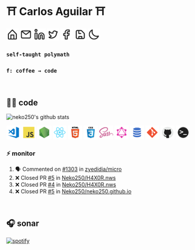 # :shinto_shrine: Carlos Aguilar :shinto_shrine:

[<img alt="website" width="32px" src="img/icons/home.svg" />][www] [<img alt="email" width="32px" src="img/icons/email.svg" />][mail] [<img alt="linkedin" width="32px" src="img/icons/linkedin.svg" />][linkedin] [<img alt="twitter" width="32px" src="img/icons/twitter.svg" />][twitter] [<img alt="facebook" width="32px" src="img/icons/facebook.svg" />][facebook] [<img alt="itch.io" width="32px" src="img/icons/itchio.svg" />][itch.io] [<img alt="tumblr" width="32px" src="img/icons/tumblr.svg" />][tumblr]

### `self-taught polymath`
### `f: coffee → code`

<br>

## :man_technologist: code

<img alt="neko250's github stats" src="https://github-readme-stats.codestackr.vercel.app/api?username=neko250&show_icons=true&hide_border=true&count_private=true&theme=gruvbox&title_color=ffd700&text_color=e0e0e0&icon_color=ffd700&bg_color=303030" />

[<img alt="vscode" width="37px" src="img/tech/vscode.png" />][vscode] [<img alt="js" width="37px" src="img/tech/js.png" />][js] [<img alt="node" width="37px" src="img/tech/node.png" />][node] [<img alt="react" width="37px" src="img/tech/react.png" />][react] [<img alt="html" width="37px" src="img/tech/html.png" />][html] [<img alt="css" width="37px" src="img/tech/css.png" />][css] [<img alt="sass" width="37px" src="img/tech/sass.png" />][sass] [<img alt="graphql" width="37px" src="img/tech/graphql.png" />][graphql] [<img alt="sql" width="37px" src="img/tech/sql.png" />][sql] [<img alt="git" width="37px" src="img/tech/git.png" />][git] [<img alt="github" width="37px" src="img/tech/github.png" />][github] [<img alt="terminal" width="37px" src="img/tech/terminal.png" />][terminal]

### :zap: monitor

<!--START_SECTION:activity-->
1. 🗣 Commented on [#1303](https://github.com/zyedidia/micro/issues/1303) in [zyedidia/micro](https://github.com/zyedidia/micro)
2. ❌ Closed PR [#5](https://github.com/Neko250/H4X0R.nws/pull/5) in [Neko250/H4X0R.nws](https://github.com/Neko250/H4X0R.nws)
3. ❌ Closed PR [#4](https://github.com/Neko250/H4X0R.nws/pull/4) in [Neko250/H4X0R.nws](https://github.com/Neko250/H4X0R.nws)
4. ❌ Closed PR [#5](https://github.com/Neko250/neko250.github.io/pull/5) in [Neko250/neko250.github.io](https://github.com/Neko250/neko250.github.io)
<!--END_SECTION:activity-->

<br>

## :headphones: sonar

[![spotify](https://npaas.vercel.app/api/spotify)](https://open.spotify.com/user/neko250)

[www]: https://wh0am1.dev
[mail]: mailto:carlos.aguilar.112358@gmail.com
[linkedin]: https://linkedin.com/in/carlosaguilardev
[twitter]: https://twitter.com/neko250
[facebook]: https://facebook.com/mr.carlos.aguilar
[itch.io]: https://neko250.itch.io
[tumblr]: https://shatteredcontinuum.tumblr.com
[vscode]: https://code.visualstudio.com
[js]: https://developer.mozilla.org/en-US/docs/Web/JavaScript
[node]: https://nodejs.org
[react]: https://reactjs.org
[html]: https://developer.mozilla.org/en-US/docs/Web/HTML
[css]: https://developer.mozilla.org/en-US/docs/Web/CSS
[sass]: https://sass-lang.com
[graphql]: https://graphql.org
[sql]: https://en.wikipedia.org/wiki/SQL
[git]: https://git-scm.com
[github]: https://github.com
[terminal]: https://ohmyz.sh
